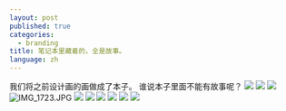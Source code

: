 ```yaml
---
layout: post
published: true
categories:
  - branding
title: 笔记本里藏着的，全是故事。
language: zh
---
```

我们将之前设计画的画做成了本子。 谁说本子里面不能有故事呢？
![]({{site.baseurl}}/image/IMG_1728.jpg)
![]({{site.baseurl}}/image/%E7%85%A7%E7%89%87IMG_1720.JPG)
![]({{site.baseurl}}/image/%E7%85%A7%E7%89%87IMG_1721.JPG)
![IMG_1723.JPG]({{site.baseurl}}/image/IMG_1723.JPG)
![]({{site.baseurl}}/image/%E7%85%A7%E7%89%87IMG_1722.jpg)
![]({{site.baseurl}}/image/IMG_1724.JPG)
![]({{site.baseurl}}/image/IMG_1727.JPG)
![]({{site.baseurl}}/image/IMGP3887.jpg)
![]({{site.baseurl}}/image/IMG_1732.JPG)
![]({{site.baseurl}}/image/IMG_1729.JPG)